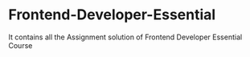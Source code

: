 # Frontend-Developer-Essential
It contains all the Assignment solution of Frontend Developer Essential Course
